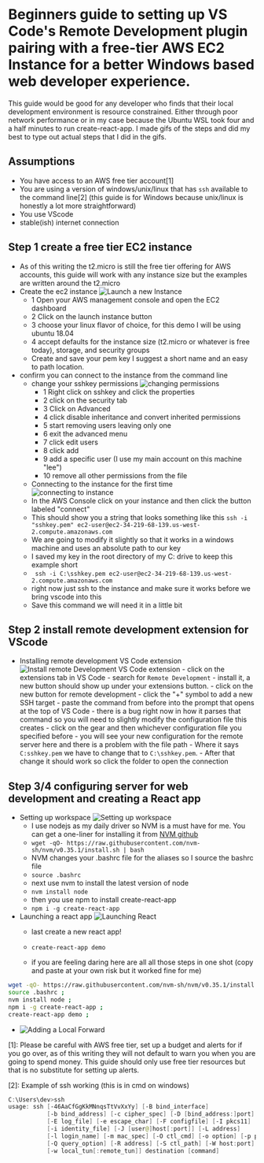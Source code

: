 # Beginners guide to setting up VS Code's Remote Development plugin pairing with a free-tier AWS EC2 Instance for a better Windows based web developer experience.

This guide would be good for any developer who finds that their local development environment is resource constrained. Either through poor network performance or in my case because the Ubuntu WSL took four and a half minutes to run create-react-app. I made gifs of the steps and did my best to type out actual steps that I did in the gifs.

## Assumptions 
- You have access to an AWS free tier account[1]
- You are using a version of windows/unix/linux that has `ssh` available to the command line[2] (this guide is for Windows because unix/linux is honestly a lot more straightforward)
- You use VScode
- stable(ish) internet connection



## Step 1 create a free tier EC2 instance
- As of this writing the t2.micro is still the free tier offering for AWS accounts, this guide will work with any instance size but the examples are written around the t2.micro
- Create the ec2 instance
  ![Launch a new Instance](https://github.com/leeroywking/remoteDev/blob/master/gifs/instance1.gif)
  - 1 Open your AWS management console and open the EC2 dashboard
  - 2 Click on the launch instance button
  - 3 choose your linux flavor of choice, for this demo I will be using ubuntu 18.04
  - 4 accept defaults for the instance size (t2.micro or whatever is free today), storage, and security groups
  - Create and save your pem key I suggest a short name and an easy to path location.
- confirm you can connect to the instance from the command line
  - change your sshkey permissions 
  ![changing permissions](https://github.com/leeroywking/remoteDev/blob/master/gifs/modifyPemKey.gif)
    - 1 Right click on sshkey and click the properties 
    - 2 click on the security tab
    - 3 Click on Advanced
    - 4 click disable inheritance and convert inherited permissions
    - 5 start removing users leaving only one
    - 6 exit the advanced menu
    - 7 click edit users
    - 8 click add
    - 9 add a specific user (I use my main account on this machine "lee")
    - 10 remove all other permissions from the file
   - Connecting to the instance for the first time
   ![connecting to instance](https://github.com/leeroywking/remoteDev/blob/master/gifs/connectToInstance.gif)
    - In the AWS Console click on your instance and then click the button labeled "connect"
    - This should show you a string that looks something like this ```ssh -i "sshkey.pem" ec2-user@ec2-34-219-68-139.us-west-2.compute.amazonaws.com ```
    - We are going to modify it slightly so that it works in a windows machine and uses an absolute path to our key
    - I saved my key in the root directory of my C: drive to keep this example short
    - ``` ssh -i C:\sshkey.pem ec2-user@ec2-34-219-68-139.us-west-2.compute.amazonaws.com```
    - right now just ssh to the instance and make sure it works before we bring vscode into this
    - Save this command we will need it in a little bit

 ## Step 2 install remote development extension for VScode
   - Installing remote development VS Code extension
   ![Install remote Development VS Code extension](https://github.com/leeroywking/remoteDev/blob/master/gifs/remoteDevSetup.gif)
    - click on the extensions tab in VS Code
    - search for ```Remote Development```
    - install it, a new button should show up under your extensions button.
    - click on the new button for remote development
    - click the "+" symbol to add a new SSH target 
    - paste the command from before into the prompt that opens at the top of VS Code
    - there is a bug right now in how it parses that command so you will need to slightly modify the configuration file this creates 
    - click on the gear and then whichever configuration file you specified before
    - you will see your new configuration for the remote server here and there is a problem with the file path
    - Where it says ```C:sshkey.pem``` we have to change that to ```C:\sshkey.pem```.
    - After that change it should work so click the folder to open the connection
## Step 3/4 configuring server for web development and creating a React app
  - Setting up workspace
  ![Setting up workspace](https://github.com/leeroywking/remoteDev/blob/master/gifs/settingUpWorkspace.gif)
    - I use nodejs as my daily driver so NVM is a must have for me. You can get a one-liner for installing it from [NVM github](https://github.com/nvm-sh/nvm)
    - ```wget -qO- https://raw.githubusercontent.com/nvm-sh/nvm/v0.35.1/install.sh | bash ```
    - NVM changes your .bashrc file for the aliases so I source the bashrc file 
    - ```source .bashrc ```
    - next use nvm to install the latest version of node
    - ``` nvm install node ```
    - then you use npm to install create-react-app
    - ``` npm i -g create-react-app ```
  - Launching a react app
  ![Launching React](https://github.com/leeroywking/remoteDev/blob/master/gifs/launchingReact.gif)
    - last create a new react app!
    - ``` create-react-app demo ```

    - if you are feeling daring here are all all those steps in one shot (copy and paste at your own risk but it worked fine for me)
  ```bash
  wget -qO- https://raw.githubusercontent.com/nvm-sh/nvm/v0.35.1/install.sh | bash ;
  source .bashrc ;
  nvm install node ;
  npm i -g create-react-app ;
  create-react-app demo ;

  ```

- ![Adding a Local Forward](https://github.com/leeroywking/remoteDev/blob/master/gifs/addingLocalForward.gif)







[1]: Please be careful with AWS free tier, set up a budget and alerts for if you go over, as of this writing they will not default to warn you when you are going to spend money. This guide should only use free tier resources but that is no substitute for setting up alerts.

[2]: Example of ssh working (this is in cmd on windows)
```powershell
C:\Users\dev>ssh
usage: ssh [-46AaCfGgKkMNnqsTtVvXxYy] [-B bind_interface]
           [-b bind_address] [-c cipher_spec] [-D [bind_address:]port]
           [-E log_file] [-e escape_char] [-F configfile] [-I pkcs11]
           [-i identity_file] [-J [user@]host[:port]] [-L address]
           [-l login_name] [-m mac_spec] [-O ctl_cmd] [-o option] [-p port]
           [-Q query_option] [-R address] [-S ctl_path] [-W host:port]
           [-w local_tun[:remote_tun]] destination [command]
```